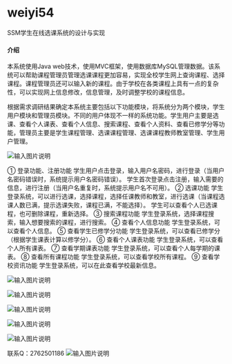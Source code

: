 # weiyi54
SSM学生在线选课系统的设计与实现

#### 介绍
本系统使用Java web技术，使用MVC框架，使用数据库MySQL管理数据。该系统可以帮助课程管理员管理选课课程更加容易，实现全校学生网上查询课程、选择课程。课程管理员还可以输入新的课程。由于学校在各类课程上具有一点的复杂性，可以实现网上信息修改，信息管理，及时调整学校的课程信息。

根据需求调研结果确定本系统主要包括以下功能模块，将系统分为两个模块，学生用户模块和管理员模块。不同的用户体现不一样的系统功能。学生用户主要是选课、查看个人课表、查看个人信息、搜索课程、查看个人资料、查看已修学分等功能，管理员主要是学生课程管理、选课课程管理、选课课程教师教室管理、学生用户管理。

![输入图片说明](https://images.gitee.com/uploads/images/2020/1129/123413_113d998c_4865385.png "屏幕截图.png")

①	登录功能、注册功能
学生用户点击登录，输入用户名密码，进行登录（当用户名密码错误时，系统提示用户名密码错误）。
学生首次登录点击注册，输入需要的信息，进行注册（当用户名重复时，系统提示用户名不可用）。
②	选课功能
学生登录系统，可以进行选课，选择课程，选择任课教师和教室，进行选课（当课程选课人数已满，提示选课失败，课程已满，不能选择）。
学生可以查看个人已选课程，也可删除课程，重新选择。
③	搜索课程功能
学生登录系统，选择课程搜索，输入想要搜索的课程，进行搜索。
④	查看个人信息功能
学生登录系统，可以查看个人信息。
⑤	查看学生已修学分功能
学生登录系统，可以查看已修学分（根据学生课表计算以修学分）。
⑥	查看个人课表功能
学生登录系统，可以查看个人所有课表。
⑦	查看学期课表功能
学生登录系统，可以查看个人每学期的课表。
⑧	查看所有课程功能
学生登录系统，可以查看学校所有课程。
⑨	查看学校资讯功能
学生登录系统，可以在此查看学校最新信息。

![输入图片说明](https://images.gitee.com/uploads/images/2020/1129/123524_923ac209_4865385.png "屏幕截图.png")

![输入图片说明](https://images.gitee.com/uploads/images/2020/1129/123532_912166e2_4865385.png "屏幕截图.png")

![输入图片说明](https://images.gitee.com/uploads/images/2020/1129/123542_eb2f4b5b_4865385.png "屏幕截图.png")

![输入图片说明](https://images.gitee.com/uploads/images/2020/1129/123559_c585b628_4865385.png "屏幕截图.png")

![输入图片说明](https://images.gitee.com/uploads/images/2020/1129/123610_e9feadc3_4865385.png "屏幕截图.png")


联系Q：2762501186
![输入图片说明](https://images.gitee.com/uploads/images/2020/1119/003728_cd598bb9_4865385.jpeg "微信.jpg")
